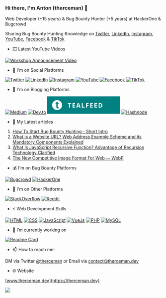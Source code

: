 ### Hi there, I'm Anton (therceman) 👋

<!-- [![GitHub](https://img.shields.io/badge/GitHub-100000?style=for-the-badge&logo=github&logoColor=white)](https://github.com/therceman) -->

Web Developer (+15 years) & Bug Bounty Hunter (+5 years) at HackerOne & Bugcrowd

Sharing Bug Bounty Hunting Knowledge on [Twitter](https://twitter.com/therceman), [LinkedIn](https://www.linkedin.com/in/therceman), [Instagram](https://www.instagram.com/therceman), [YouTube](https://youtube.com/channel/UClQbvBhJE8rv7pUJPy6MYfQ), [Facebook](https://www.facebook.com/therceman) & [TikTok](https://www.tiktok.com/@therceman)

- 🎞️ Latest YouTube Videos

[![Workshop Announcement Video](https://img.youtube.com/vi/DJ2ERo959E8/1.jpg)](https://www.youtube.com/watch?v=DJ2ERo959E8)

- 💬 I'm on Social Platforms

[![Twitter](https://img.shields.io/badge/Twitter-1DA1F2?style=for-the-badge&logo=twitter&logoColor=white)](https://twitter.com/therceman)
[![LinkedIn](https://img.shields.io/badge/LinkedIn-0077B5?style=for-the-badge&logo=linkedin&logoColor=white)](https://www.linkedin.com/in/therceman)
[![Instagram](https://img.shields.io/badge/Instagram-E4405F?style=for-the-badge&logo=instagram&logoColor=white)](https://www.instagram.com/therceman)
[![YouTube](https://img.shields.io/badge/YouTube-FF0000?style=for-the-badge&logo=youtube&logoColor=white)](https://youtube.com/channel/UClQbvBhJE8rv7pUJPy6MYfQ)
[![Facebook](https://img.shields.io/badge/Facebook-1877F2?style=for-the-badge&logo=facebook&logoColor=white)](https://www.facebook.com/therceman)
[![TikTok](https://img.shields.io/badge/TikTok-000000?style=for-the-badge&logo=tiktok&logoColor=white)](https://www.tiktok.com/@therceman)

- 📖 I'm on Blogging Platforms

[![Medium](https://img.shields.io/badge/Medium-12100E?style=for-the-badge&logo=medium&logoColor=white)](https://medium.com/@therceman)
[![Dev.to](https://img.shields.io/badge/dev.to-0A0A0A?style=for-the-badge&logo=devdotto&logoColor=white)](https://dev.to/therceman)
[![Tealfeed](https://raw.githubusercontent.com/therceman/therceman/master/tealfeed_logo_v4.svg)](https://tealfeed.com/therceman)
[![Hashnode](https://img.shields.io/badge/Hashnode-2962FF?style=for-the-badge&logo=hashnode&logoColor=white)](https://blog.therceman.dev)

- 🔰 My Latest articles

1. [How To Start Bug Bounty Hunting - Short Intro](https://networkingsec.com/how-to-start-bug-bounty-hunting-94b1ff3dda27)
2. [What is a Website URL? Web Address Example Scheme and its Mandatory Components Explained](https://javascript.plainenglish.io/what-is-a-url-fc3581b87da1)
3. [What Is JavaScript Recursive Function? Advantage of Recursion Technology Clarified](https://javascript.plainenglish.io/javascript-recursion-5f25f620e11b)
4. [The New Competitive Image Format For Web — WebP](https://javascript.plainenglish.io/the-new-image-format-for-web-webp-5db1ffd59260)

- 💰 I'm on Bug Bounty Platforms

[![Bugcrowd](https://img.shields.io/badge/bugcrowd-%23F26822.svg?&style=for-the-badge&logo=bugcrowd&logoColor=white)](https://bugcrowd.com/therceman)
[![HackerOne](https://img.shields.io/badge/hackerone-%23494649.svg?&style=for-the-badge&logo=hackerone&logoColor=white)](https://hackerone.com/therceman)

- 🔸 I'm on Other Platforms

[![StackOverflow](https://img.shields.io/badge/Stack_Overflow-FE7A16?style=for-the-badge&logo=stack-overflow&logoColor=white)](https://stackoverflow.com/users/15412739/therceman)
[![Reddit](https://img.shields.io/badge/Reddit-FF4500?style=for-the-badge&logo=reddit&logoColor=white)](https://www.reddit.com/user/therceman)

- ⚡ Web Development Skills

[![HTML](https://img.shields.io/badge/HTML5-E34F26?style=for-the-badge&logo=html5&logoColor=white)](https://html.com/)
[![CSS](https://img.shields.io/badge/CSS3-1572B6?style=for-the-badge&logo=css3&logoColor=white)](https://www.w3schools.com/css/default.asp)
[![JavaScript](https://img.shields.io/badge/JavaScript-F7DF1E?style=for-the-badge&logo=javascript&logoColor=black)](https://www.javascript.com/)
[![VueJs](https://img.shields.io/badge/Vue.js-35495E?style=for-the-badge&logo=vuedotjs&logoColor=4FC08D)](https://vuejs.org/)
[![PHP](https://img.shields.io/badge/PHP-777BB4?style=for-the-badge&logo=php&logoColor=white)](https://php.net/)
[![MySQL](https://img.shields.io/badge/MySQL-00000F?style=for-the-badge&logo=mysql&logoColor=white)](https://www.mysql.com/)

- 🔭 I’m currently working on

[![Readme Card](https://github-readme-stats.vercel.app/api/pin/?username=therceman&repo=copper&show_owner=true)](https://github.com/therceman/copper)

- 📫 How to reach me: 

DM via Twitter [@therceman](https://twitter.com/therceman) or Email via contact@therceman.dev

- 🌐 Website

[www.therceman.dev](https://therceman.dev)

![](https://komarev.com/ghpvc/?username=therceman&label=Profile+views+since+20.11.2021)

<!--
**therceman/therceman** is a ✨ _special_ ✨ repository because its `README.md` (this file) appears on your GitHub profile.

Here are some ideas to get you started:

- 🔭 I’m currently working on ...
- 🌱 I’m currently learning ...
- 👯 I’m looking to collaborate on ...
- 🤔 I’m looking for help with ...
- 💬 Ask me about ...

- 😄 Pronouns: ...
- ⚡ Fun fact: ...
-->
